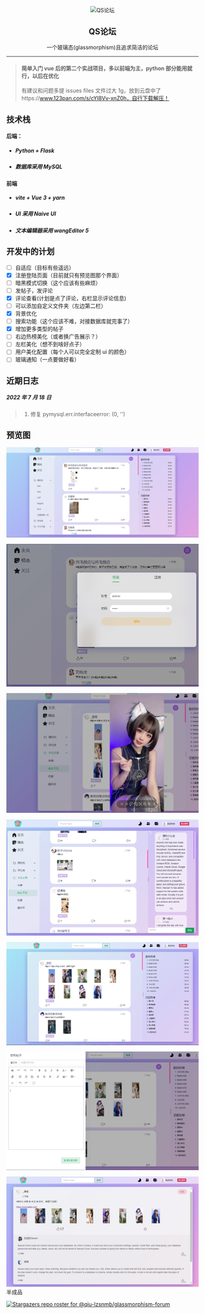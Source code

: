 <p align="center">
 <img width="150px" src="https://s1.ax1x.com/2022/07/17/j5IS74.png" align="center" alt="QS论坛" />
 <h2 align="center">QS论坛</h2>
 <p align="center">一个玻璃态(glassmorphism)且追求简洁的论坛</p>
</p>

---

> #### 简单入门 vue 后的第二个实战项目，多以前端为主，python 部分能用就行，以后在优化
>
> 有建议和问题多提 issues
> files 文件过大 1g，放到云盘中了https://www.123pan.com/s/cYI8Vv-xnZ0h，自行下载解压！

## 技术栈

#### 后端：

- ##### Python + Flask

- ##### 数据库采用 MySQL

#### 前端

- ##### vite + Vue 3 + yarn

- ##### UI 采用 **_Naive UI_**

- ##### 文本编辑器采用 wangEditor 5

## 开发中的计划

- [ ] 自适应（目标有些遥远）
- [x] 注册登陆页面（目前就只有预览图那个界面）
- [ ] 暗黑模式切换（这个应该有些麻烦）
- [ ] 发帖子，发评论
- [x] 评论查看(计划是点了评论，右栏显示评论信息)
- [ ] 可以添加自定义文件夹（左边第二栏）
- [x] 背景优化
- [ ] 搜索功能（这个应该不难，对接数据库就完事了）
- [x] 增加更多类型的帖子
- [ ] 右边热榜美化（或者换广告展示？）
- [ ] 左栏美化（想不到啥好点子）
- [ ] 用户美化配置（每个人可以完全定制 ui 的颜色）
- [ ] 玻璃通知（一点要做好看）

## 近期日志

##### 2022 年 7 月 18 日

> 1. 修复 pymysql.err.interfaceerror: (0, '')

## 预览图

![整体UI](.\imgs\整体UI.png)

![登陆功能](.\imgs\登陆功能.png)

![查看大图](.\imgs\查看大图.png)

![查看评论](.\imgs\查看评论.png)

![收缩侧栏](.\imgs\收缩侧栏.png)

![发布帖子](.\imgs\发布帖子.png)

![查看帖子详情](.\imgs\查看帖子详情.png)半成品





















[![Stargazers repo roster for @qiu-lzsnmb/glassmorphism-forum](https://reporoster.com/stars/qiu-lzsnmb/glassmorphism-forum)](https://github.com/qiu-lzsnmb/glassmorphism-forum/stargazers)
